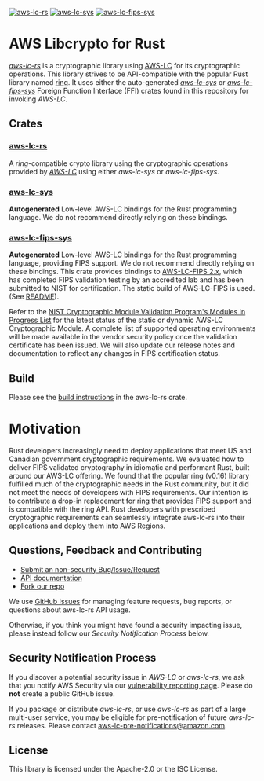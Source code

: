 [![aws-lc-rs](https://img.shields.io/badge/aws--lc--rs-crates.io-important)](https://crates.io/crates/aws-lc-rs)
[![aws-lc-sys](https://img.shields.io/badge/aws--lc--sys-crates.io-important)](https://crates.io/crates/aws-lc-sys)
[![aws-lc-fips-sys](https://img.shields.io/badge/aws--lc--fips--sys-crates.io-important)](https://crates.io/crates/aws-lc-fips-sys)

# AWS Libcrypto for Rust
[*aws-lc-rs*](aws-lc-rs/README.md) is a cryptographic library using [AWS-LC](https://github.com/aws/aws-lc) for its
cryptographic operations.
This library strives to be API-compatible with the popular Rust library named
[ring](https://github.com/briansmith/ring). It uses either the auto-generated [*aws-lc-sys*](aws-lc-sys/README.md) or [
*aws-lc-fips-sys*](aws-lc-fips-sys/README.md) Foreign Function Interface (FFI) crates found in this
repository for invoking *AWS-LC*.

## Crates

### [aws-lc-rs](aws-lc-rs/README.md)
A *ring*-compatible crypto library using the cryptographic operations provided by
[*AWS-LC*](https://github.com/awslabs/aws-lc) using either *aws-lc-sys* or *aws-lc-fips-sys*.

### [aws-lc-sys](aws-lc-sys/README.md)
**Autogenerated** Low-level AWS-LC bindings for the Rust programming language.
We do not recommend directly relying on these bindings.

### [aws-lc-fips-sys](aws-lc-fips-sys/README.md)
**Autogenerated** Low-level AWS-LC bindings for the Rust programming language, providing FIPS support.
We do not recommend directly relying on these bindings. This crate provides bindings to
[AWS-LC-FIPS 2.x](https://github.com/aws/aws-lc/tree/fips-2022-11-02), which has completed
FIPS validation testing by an accredited lab and has been submitted to NIST for certification. The static build of AWS-LC-FIPS
is used. (See [README](./aws-lc-fips-sys/README.md)).  

Refer to the [NIST Cryptographic Module Validation Program's Modules In Progress List](https://csrc.nist.gov/Projects/cryptographic-module-validation-program/modules-in-process/Modules-In-Process-List)
for the latest status of the static or dynamic AWS-LC Cryptographic Module. A complete list of supported operating environments will be
made available in the vendor security policy once the validation certificate has been issued. We will also update our release notes
and documentation to reflect any changes in FIPS certification status.

## Build

Please see the [build instructions](aws-lc-rs/README.md#Build) in the aws-lc-rs crate.

# Motivation
Rust developers increasingly need to deploy applications that meet US and Canadian government cryptographic
requirements. We evaluated how to deliver FIPS validated cryptography in idiomatic and performant Rust, built around our
AWS-LC offering. We found that the popular ring (v0.16) library fulfilled much of the cryptographic needs in the Rust
community, but it did not meet the needs of developers with FIPS requirements. Our intention is to contribute a drop-in
replacement for ring that provides FIPS support and is compatible with the ring API. Rust developers with prescribed
cryptographic requirements can seamlessly integrate aws-lc-rs into their applications and deploy them into AWS Regions.

## Questions, Feedback and Contributing

* [Submit an non-security Bug/Issue/Request](https://github.com/awslabs/aws-lc-rs/issues/new/choose)
* [API documentation](https://docs.rs/aws-lc-rs/)
* [Fork our repo](https://github.com/awslabs/aws-lc-rs/fork)

We use [GitHub Issues](https://github.com/awslabs/aws-lc-rs/issues/new/choose) for managing feature requests, bug reports, or questions about aws-lc-rs API usage.

Otherwise, if you think you might have found a security impacting issue, please instead
follow our *Security Notification Process* below.

## Security Notification Process

If you discover a potential security issue in *AWS-LC* or *aws-lc-rs*, we ask that you notify AWS
Security via our
[vulnerability reporting page](https://aws.amazon.com/security/vulnerability-reporting/).
Please do **not** create a public GitHub issue.

If you package or distribute *aws-lc-rs*, or use *aws-lc-rs* as part of a large multi-user service,
you may be eligible for pre-notification of future *aws-lc-rs* releases.
Please contact aws-lc-pre-notifications@amazon.com.

## License

This library is licensed under the Apache-2.0 or the ISC License.

